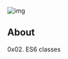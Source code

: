 ![img](https://assets.imaginablefutures.com/media/images/ALX_Logo.max-200x150.png)

## About

0x02. ES6 classes
